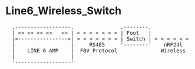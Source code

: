 # Line6_Wireless_Switch
<pre>
  .------------------.               .--------.
  | <> <> <> <>   <> | < < < < < < < | Foot   |             .-----------------.
  |>----------------<| > > > > > > > | Switch | < < < < < < | Knobs on Guitar |
  |                  |     RS485     '--------'    nRF24l   '-----------------'
  |    LINE 6 AMP    |  FBV Protocol              Wireless
  |                  |
  '------------------'
</pre>

